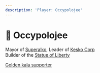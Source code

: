 ```yaml
---
description: 'Player: Occypolojee'
---
```


# 👤 Occypolojee

Mayor of [Superalko](../), Leader of [Kesko Corp](../../../../nations/present-nations/kesko-corporation/)\
Builder of the [Statue of Liberty](../statue-of-liberty.md)

[Golden kala supporter](../../../../../../misc/personnel-list/#notable-contributors)


